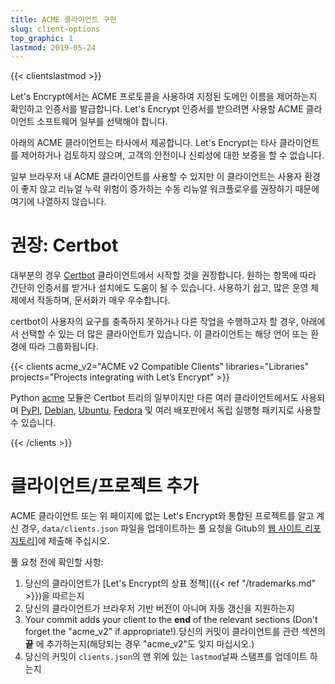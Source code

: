 ```yaml
---
title: ACME 클라이언트 구현
slug: client-options
top_graphic: 1
lastmod: 2019-05-24
---
```


{{< clientslastmod >}}

Let's Encrypt에서는 ACME 프로토콜을 사용하여 지정된 도메인 이름을 제어하는지 확인하고 인증서를 발급합니다. Let's Encrypt 인증서를 받으려면 사용할 ACME 클라이언트 소프트웨어 일부를 선택해야 합니다.

아래의 ACME 클라이언트는 타사에서 제공합니다. Let's Encrypt는 타사 클라이언트를 제어하거나 검토하지 않으며, 고객의 안전이나 신뢰성에 대한 보증을 할 수 없습니다.

일부 브라우저 내 ACME 클라이언트를 사용할 수 있지만 이 클라이언트는 사용자 환경이 좋지 않고 리뉴얼 누락 위험이 증가하는 수동 리뉴얼 워크플로우를 권장하기 때문에 여기에 나열하지 않습니다.

# 권장: Certbot

대부분의 경우 [Certbot](https://certbot.eff.org/) 클라이언트에서 시작할 것을 권장합니다. 원하는 항목에 따라 간단히 인증서를 받거나 설치에도 도움이 될 수 있습니다. 사용하기 쉽고, 많은 운영 체제에서 작동하며, 문서화가 매우 우수합니다.

certbot이 사용자의 요구를 충족하지 못하거나 다른 작업을 수행하고자 할 경우, 아래에서 선택할 수 있는 더 많은 클라이언트가 있습니다. 이 클라이언트는 해당 언어 또는 환경에 따라 그룹화됩니다.

{{< clients acme_v2="ACME v2 Compatible Clients" libraries="Libraries" projects="Projects integrating with Let’s Encrypt" >}}

Python [acme](https://github.com/certbot/certbot/tree/master/acme) 모듈은 Certbot 트리의 일부이지만 다른 여러 클라이언트에서도 사용되며 [PyPI](https://pypi.python.org/pypi/acme), [Debian](https://packages.debian.org/search?keywords=python-acme), [Ubuntu](https://launchpad.net/ubuntu/+source/python-acme), [Fedora](https://bodhi.fedoraproject.org/updates/?packages=python-acme) 및 여러 배포판에서 독립 실행형 패키지로 사용할 수 있습니다.

{{< /clients >}}

# 클라이언트/프로젝트 추가

ACME 클라이언트 또는 위 페이지에 없는 Let's Encrypt와 통합된 프로젝트를 알고 계신 경우, `data/clients.json` 파일을 업데이트하는 풀 요청을 Gitub의 [웹 사이트 리포지토리](https://github.com/letsencrypt/website/)]에 제출해 주십시오.

풀 요청 전에 확인할 사항:

1. 당신의 클라이언트가 [Let's Encrypt의 상표 정책]({{< ref "/trademarks.md" >}})을  따르는지
1. 당신의 클라이언트가 브라우저 기반 버전이 아니며 자동 갱신을 지원하는지
1. Your commit adds your client to the **end** of the relevant sections (Don't forget the "acme_v2" if appropriate!).당신의 커밋이 클라이언트를 관련 섹션의 **끝** 에 추가하는지(해당되는 경우 "acme_v2"도 잊지 마십시오.)
1. 당신의 커밋이 `clients.json`의 맨 위에 있는 `lastmod`날짜 스탬프를 업데이트 하는지
